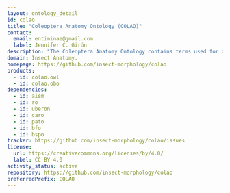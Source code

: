 ```yaml
---
layout: ontology_detail
id: colao
title: "Coleoptera Anatomy Ontology (COLAO)"
contact:
  email: entiminae@gmail.com
  label: Jennifer C. Girón
description: "The Coleoptera Anatomy Ontology contains terms used for describing the anatomy and phenotype of beetles in biodiversity research. It has been built using the Ontology Develoment Kit, with the Ontology for the Anatomy of the Insect Skeleto-Muscular system (AISM) as a backbone."
domain: Insect Anatomy.
homepage: https://github.com/insect-morphology/colao
products:
  - id: colao.owl
  - id: colao.obo
dependencies:
  - id: aism
  - id: ro
  - id: uberon
  - id: caro
  - id: pato
  - id: bfo
  - id: bspo
tracker: https://github.com/insect-morphology/colao/issues
license:
  url: https://creativecommons.org/licenses/by/4.0/
  label: CC BY 4.0
activity_status: active
repository: https://github.com/insect-morphology/colao
preferredPrefix: COLAO
---
```

